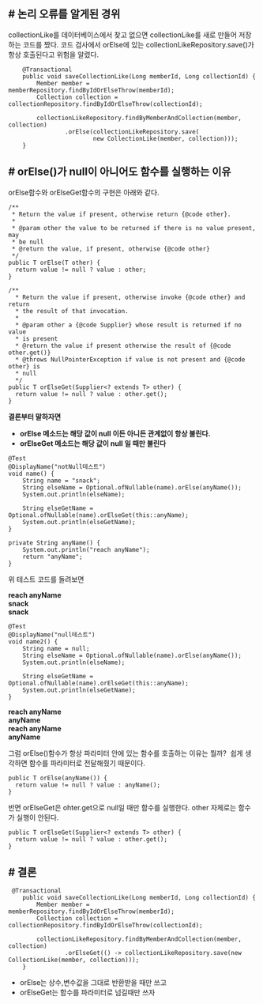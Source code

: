 ## **\# 논리 오류를 알게된 경위**

collectionLike를 데이터베이스에서 찾고 없으면 collectionLike를 새로 만들어 저장하는 코드를 짰다. 코드 검사에서 orElse에 있는 collectionLikeRepository.save()가 항상 호출된다고 위험을 알렸다.

```
    @Transactional
    public void saveCollectionLike(Long memberId, Long collectionId) {
        Member member = memberRepository.findByIdOrElseThrow(memberId);
        Collection collection = collectionRepository.findByIdOrElseThrow(collectionId);

        collectionLikeRepository.findByMemberAndCollection(member, collection)
                .orElse(collectionLikeRepository.save(
                        new CollectionLike(member, collection)));
    }
```

## **\# orElse()가 null이 아니어도 함수를 실행하는 이유**

orElse함수와 orElseGet함수의 구현은 아래와 같다.

```
/**
 * Return the value if present, otherwise return {@code other}.
 *
 * @param other the value to be returned if there is no value present, may
 * be null
 * @return the value, if present, otherwise {@code other}
 */
public T orElse(T other) {
  return value != null ? value : other;
}

/**
  * Return the value if present, otherwise invoke {@code other} and return
  * the result of that invocation.
  *
  * @param other a {@code Supplier} whose result is returned if no value
  * is present
  * @return the value if present otherwise the result of {@code other.get()}
  * @throws NullPointerException if value is not present and {@code other} is
  * null
  */
public T orElseGet(Supplier<? extends T> other) {
  return value != null ? value : other.get();
}
```

**결론부터 말하자면**

-   **orElse 메소드는 해당 값이 null 이든 아니든 관계없이 항상 불린다.**
-   **orElseGet 메소드는 해당 값이 null 일 때만 불린다**

```
@Test
@DisplayName("notNull테스트")
void name() {
    String name = "snack";
    String elseName = Optional.ofNullable(name).orElse(anyName());
    System.out.println(elseName);

    String elseGetName = Optional.ofNullable(name).orElseGet(this::anyName);
    System.out.println(elseGetName);
}

private String anyName() {
    System.out.println("reach anyName");
    return "anyName";
}
```

위 테스트 코드를 돌려보면 

**reach anyName**  
**snack**  
**snack**

```
@Test
@DisplayName("null테스트")
void name2() {
    String name = null;
    String elseName = Optional.ofNullable(name).orElse(anyName());
    System.out.println(elseName);

    String elseGetName = Optional.ofNullable(name).orElseGet(this::anyName);
    System.out.println(elseGetName);
}
```

**reach anyName**  
**anyName**  
**reach anyName**  
**anyName**

그럼 orElse()함수가 항상 파라미터 안에 있는 함수를 호출하는 이유는 뭘까?  쉽게 생각하면 함수를 파라미터로 전달해줬기 때문이다. 

```
public T orElse(anyName()) {
  return value != null ? value : anyName();
}
```

반면 orElseGet은 ohter.get으로 null일 때만 함수를 실행한다. other 자체로는 함수가 실행이 안된다.

```
public T orElseGet(Supplier<? extends T> other) {
  return value != null ? value : other.get();
}
```

## **\# 결론**

```
 @Transactional
    public void saveCollectionLike(Long memberId, Long collectionId) {
        Member member = memberRepository.findByIdOrElseThrow(memberId);
        Collection collection = collectionRepository.findByIdOrElseThrow(collectionId);

        collectionLikeRepository.findByMemberAndCollection(member, collection)
                .orElseGet(() -> collectionLikeRepository.save(new CollectionLike(member, collection)));
    }
```

-   orElse는 상수,변수값을 그대로 반환받을 때만 쓰고
-   orElseGet는 함수를 파라미터로 넘길때만 쓰자
